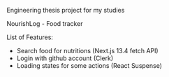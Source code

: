 Engineering thesis project for my studies

NourishLog - Food tracker

List of Features:

- Search food for nutritions (Next.js 13.4 fetch API)
- Login with github account (Clerk)
- Loading states for some actions (React Suspense)
